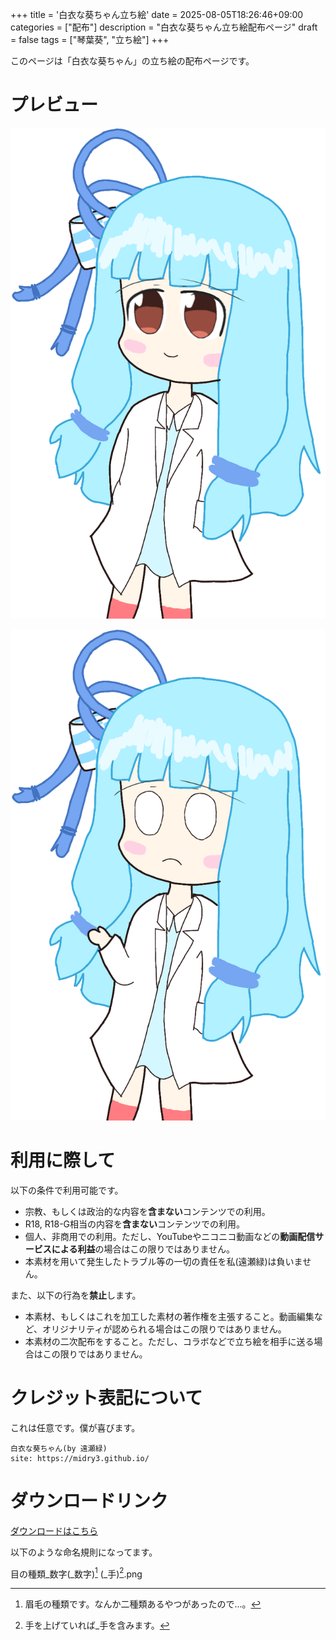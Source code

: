 +++
title = '白衣な葵ちゃん立ち絵'
date = 2025-08-05T18:26:46+09:00
categories = ["配布"]
description = "白衣な葵ちゃん立ち絵配布ページ"
draft = false
tags = ["琴葉葵", "立ち絵"]
+++

このページは「白衣な葵ちゃん」の立ち絵の配布ページです。

# プレビュー

![通常2.png](通常2.png)

![白衣4_手](白目4_手.png)

# 利用に際して
以下の条件で利用可能です。

- 宗教、もしくは政治的な内容を**含まない**コンテンツでの利用。
- R18, R18-G相当の内容を**含まない**コンテンツでの利用。
- 個人、非商用での利用。ただし、YouTubeやニコニコ動画などの**動画配信サービスによる利益**の場合はこの限りではありません。
- 本素材を用いて発生したトラブル等の一切の責任を私(遠瀬緑)は負いません。

また、以下の行為を**禁止**します。
- 本素材、もしくはこれを加工した素材の著作権を主張すること。動画編集など、オリジナリティが認められる場合はこの限りではありません。
- 本素材の二次配布をすること。ただし、コラボなどで立ち絵を相手に送る場合はこの限りではありません。

# クレジット表記について
これは任意です。僕が喜びます。

```
白衣な葵ちゃん(by 遠瀬緑)
site: https://midry3.github.io/
```

# ダウンロードリンク
[ダウンロードはこちら](白衣葵(by遠瀬緑).zip)

以下のような命名規則になってます。

目の種類_数字(_数字)[^1]
(_手)[^2].png

[^1]: 眉毛の種類です。なんか二種類あるやつがあったので...。

[^2]: 手を上げていれば_手を含みます。